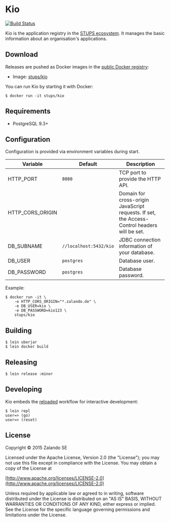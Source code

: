 # Kio

[![Build Status](https://travis-ci.org/zalando-stups/kio.svg?branch=master)](https://travis-ci.org/zalando-stups/kio)

Kio is the application registry in the [STUPS ecosystem](http://zalando-stups.github.io). It manages the basic
information about an organisation's applications.

## Download

Releases are pushed as Docker images in the [public Docker registry](https://registry.hub.docker.com/u/stups/kio/):

* Image: [stups/kio](https://registry.hub.docker.com/u/stups/kio/tags/manage/)

You can run Kio by starting it with Docker:

    $ docker run -it stups/kio

## Requirements

* PostgreSQL 9.3+

## Configuration

Configuration is provided via environment variables during start.

Variable         | Default                | Description
---------------- | ---------------------- | -----------
HTTP_PORT        | `8080`                 | TCP port to provide the HTTP API.
HTTP_CORS_ORIGIN |                        | Domain for cross-origin JavaScript requests. If set, the Access-Control headers will be set.
DB_SUBNAME       | `//localhost:5432/kio` | JDBC connection information of your database.
DB_USER          | `postgres`             | Database user.
DB_PASSWORD      | `postgres`             | Database password.

Example:

```
$ docker run -it \
    -e HTTP_CORS_ORIGIN="*.zalando.de" \
    -e DB_USER=kio \
    -e DB_PASSWORD=kio123 \
    stups/kio
```

## Building

    $ lein uberjar
    $ lein docker build

## Releasing

    $ lein release :minor

## Developing

Kio embeds the [reloaded](http://thinkrelevance.com/blog/2013/06/04/clojure-workflow-reloaded) workflow for interactive
development:

    $ lein repl
    user=> (go)
    user=> (reset)

## License

Copyright © 2015 Zalando SE

Licensed under the Apache License, Version 2.0 (the "License");
you may not use this file except in compliance with the License.
You may obtain a copy of the License at

   [http://www.apache.org/licenses/LICENSE-2.0](http://www.apache.org/licenses/LICENSE-2.0)

Unless required by applicable law or agreed to in writing, software
distributed under the License is distributed on an "AS IS" BASIS,
WITHOUT WARRANTIES OR CONDITIONS OF ANY KIND, either express or implied.
See the License for the specific language governing permissions and
limitations under the License.
